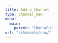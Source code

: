 ```yaml
---
title: Add a Channel
type: channel_new
menu:
  main:
    parent: "Channels"
url: "/channels/new/"
---
```

